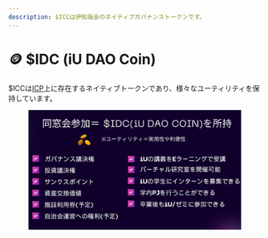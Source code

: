 ```yaml
---
description: $ICCは伊知哉会のネイティブガバナンストークンです。
---
```


# 🪙 $IDC (iU DAO Coin)

$ICCは[ICP](https://internetcomputer.org/)上に存在するネイティブトークンであり、様々なユーティリティを保持しています。

<figure><img src="../.gitbook/assets/_iU OB会 構想 イノプロ.jpg" alt=""><figcaption></figcaption></figure>
